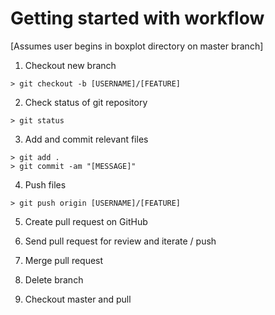 # Getting started with workflow

[Assumes user begins in boxplot directory on master branch]

1. Checkout new branch
```
> git checkout -b [USERNAME]/[FEATURE]
```

2. Check status of git repository
```
> git status
```

3. Add and commit relevant files
```
> git add .
> git commit -am "[MESSAGE]"
```

4. Push files
```
> git push origin [USERNAME]/[FEATURE]
```

5. Create pull request on GitHub

6. Send pull request for review and iterate / push

7. Merge pull request

8. Delete branch

9. Checkout master and pull